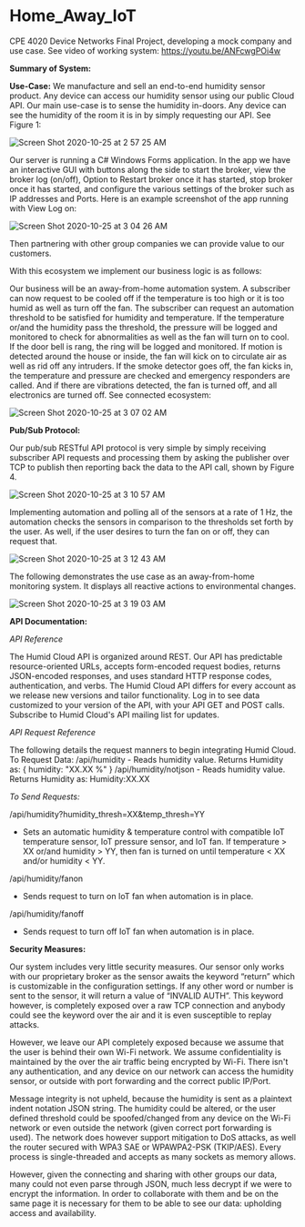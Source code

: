 # Home_Away_IoT
CPE 4020 Device Networks Final Project, developing a mock company and use case. 
See video of working system: https://youtu.be/ANFcwgPOi4w 


**Summary of System:**

**Use-Case:** 
We manufacture and sell an end-to-end humidity sensor product. Any device can access our humidity sensor using our public Cloud API. Our main use-case is to sense the humidity in-doors. Any device can see the humidity of the room it is in by simply requesting our API. See Figure 1:

![Screen Shot 2020-10-25 at 2 57 25 AM](https://user-images.githubusercontent.com/63037678/97100805-db371a80-166d-11eb-9350-f75d9bbf2cee.png)

                  
Our server is running a C# Windows Forms application. In the app we have an interactive GUI with buttons along the side to start the broker, view the broker log (on/off), Option to Restart broker once it has started, stop broker once it has started, and configure the various settings of the broker such as IP addresses and Ports. Here is an example screenshot of the app running with View Log on:
 
![Screen Shot 2020-10-25 at 3 04 26 AM](https://user-images.githubusercontent.com/63037678/97100889-cdce6000-166e-11eb-9552-4fed0494c6e8.png)

Then partnering with other group companies we can provide value to our customers. 

With this ecosystem we implement our business logic is as follows:

Our business will be an away-from-home automation system. A subscriber can now request to be cooled off if the temperature is too high or it is too humid as well as turn off the fan. The subscriber can request an automation threshold to be satisfied for humidity and temperature. If the temperature or/and the humidity pass the threshold, the pressure will be logged and monitored to check for abnormalities as well as the fan will turn on to cool. If the door bell is rang, the ring will be logged and monitored. If motion is detected around the house or inside, the fan will kick on to circulate air as well as rid off any intruders. If the smoke detector goes off, the fan kicks in, the temperature and pressure are checked and emergency responders are called. And if there are vibrations detected, the fan is turned off, and all electronics are turned off. See connected ecosystem:

![Screen Shot 2020-10-25 at 3 07 02 AM](https://user-images.githubusercontent.com/63037678/97100929-2998e900-166f-11eb-8ec1-0a2bafc3781a.png)


**Pub/Sub Protocol:**

Our pub/sub RESTful API protocol is very simple by simply receiving subscriber API requests and processing them by asking the publisher over TCP to publish then reporting back the data to the API call, shown by Figure 4.

![Screen Shot 2020-10-25 at 3 10 57 AM](https://user-images.githubusercontent.com/63037678/97100977-b774d400-166f-11eb-8771-700f7d670016.png)


Implementing automation and polling all of the sensors at a rate of 1 Hz, the automation checks the sensors in comparison to the thresholds set forth by the user. As well, if the user desires to turn the fan on or off, they can request that.

![Screen Shot 2020-10-25 at 3 12 43 AM](https://user-images.githubusercontent.com/63037678/97101299-a1b4de00-1672-11eb-9f01-19d3522b6e77.png)


The following demonstrates the use case as an away-from-home monitoring system. It displays all reactive actions to environmental changes.

![Screen Shot 2020-10-25 at 3 19 03 AM](https://user-images.githubusercontent.com/63037678/97101165-72ea3800-1671-11eb-882e-f276fc981bdc.png)




**API Documentation:**


_API Reference_

The Humid Cloud API is organized around REST. Our API has predictable resource-oriented URLs, accepts form-encoded request bodies, returns JSON-encoded responses, and uses standard HTTP response codes, authentication, and verbs.
The Humid Cloud API differs for every account as we release new versions and tailor functionality. Log in to see data customized to your version of the API, with your API GET and POST calls.
Subscribe to Humid Cloud's API mailing list for updates.
  
_API Request Reference_

The following details the request manners to begin integrating Humid Cloud.
To Request Data:
/api/humidity - Reads humidity value.
Returns Humidity as:
{
humidity: "XX.XX %"
}
	/api/humidity/notjson - Reads humidity value.
Returns Humidity as:
Humidity:XX.XX

_To Send Requests:_

/api/humidity?humidity_thresh=XX&temp_thresh=YY
- Sets an automatic humidity & temperature control with compatible IoT temperature sensor, IoT pressure sensor, and IoT fan. If temperature > XX or/and humidity > YY, then fan is turned on until temperature < XX and/or humidity < YY.

/api/humidity/fanon
- Sends request to turn on IoT fan when automation is in place.

/api/humidity/fanoff
- Sends request to turn off IoT fan when automation is in place.




**Security Measures:**

Our system includes very little security measures. Our sensor only works with our proprietary broker as the sensor awaits the keyword “return” which is customizable in the configuration settings. If any other word or number is sent to the sensor, it will return a value of “INVALID AUTH”. This keyword however, is completely exposed over a raw TCP connection and anybody could see the keyword over the air and it is even susceptible to replay attacks.

 However, we leave our API completely exposed because we assume that the user is behind their own Wi-Fi network. We assume confidentiality is maintained by the over the air traffic being encrypted by Wi-Fi. There isn't any authentication, and any device on our network can access the humidity sensor, or outside with port forwarding and the correct public IP/Port. 

Message integrity is not upheld, because the humidity is sent as a plaintext indent notation JSON string. The humidity could be altered, or the user defined threshold could be spoofed/changed from any device on the Wi-Fi network or even outside the network (given correct port forwarding is used). The network does however support mitigation to DoS attacks, as well the router secured with WPA3 SAE or WPAWPA2-PSK (TKIP/AES). Every process is single-threaded and accepts as many sockets as memory allows. 

However, given the connecting and sharing with other groups our data, many could not even parse through JSON, much less decrypt if we were to encrypt the information. In order to collaborate with them and be on the same page it is necessary for them to be able to see our data: upholding access and availability.






